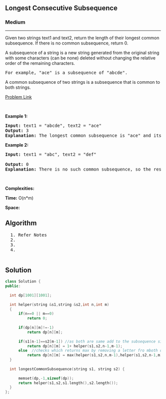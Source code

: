 <h2>Longest Consecutive Subsequence</h2>
<h3>Medium</h3><hr>
<div><p>
  Given two strings text1 and text2, return the length of their longest common subsequence. If there is no common subsequence, return 0.

A subsequence of a string is a new string generated from the original string with some characters (can be none) deleted without changing the relative order of the remaining characters.
<pre>
For example, "ace" is a subsequence of "abcde".
</pre>
A common subsequence of two strings is a subsequence that is common to both strings.

 
</p>


[Problem Link](https://leetcode.com/problems/partition-equal-subset-sum/)

<p>&nbsp;</p>
<p><strong>Example 1:</strong></p>

      
 
<pre><strong>Input:</strong> text1 = "abcde", text2 = "ace" 
<strong>Output:</strong> 3
<strong>Explanation:</strong> The longest common subsequence is "ace" and its length is 3.
</pre>

<p><strong>Example 2:</strong></p>

<pre><strong>Input:</strong> text1 = "abc", text2 = "def"
     
<strong>Output:</strong> 0
<strong>Explanation:</strong> There is no such common subsequence, so the result is 0.
</pre>

<p>&nbsp;</p>
<p><strong>Complexities:</strong></p>
<strong>Time:</strong> O(n*m)
  
<strong>Space:</strong> 
  <h2> Algorithm </h2>
 <pre>
  1. Refer Notes 
  2.
  3. 
  4. 
  </pre>
  <h2> Solution </h2>
  
  ``` c++ 
class Solution {
public:
    
    int dp[1001][1001];
    
    int helper(string &s1,string &s2,int n,int m)
    {
        if(n==0 || m==0)
            return 0;
        
        if(dp[n][m]!=-1)
            return dp[n][m];
       
        if(s1[n-1]==s2[m-1]) //as both are same add to the subsequence size by +1
            return dp[n][m] = 1+ helper(s1,s2,n-1,m-1);
        else  //checks which returns max by removing a letter fro mboth one by one  
            return dp[n][m] = max(helper(s1,s2,n,m-1),helper(s1,s2,n-1,m));
    }
    
    int longestCommonSubsequence(string s1, string s2) {
            
        memset(dp,-1,sizeof(dp));
        return helper(s1,s2,s1.length(),s2.length());
    }
};
  ```
</div>
